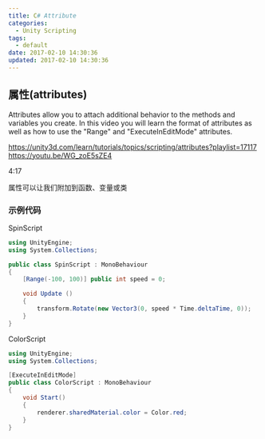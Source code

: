 ```yaml
---
title: C# Attribute
categories:
  - Unity Scripting
tags:
  - default
date: 2017-02-10 14:30:36
updated: 2017-02-10 14:30:36
---
```


## 属性(attributes)

Attributes allow you to attach additional behavior to the methods and variables you create. In this video you will learn the format of attributes as well as how to use the "Range" and "ExecuteInEditMode" attributes.

https://unity3d.com/learn/tutorials/topics/scripting/attributes?playlist=17117
https://youtu.be/WG_zoE5sZE4

4:17

属性可以让我们附加到函数、变量或类


### 示例代码

SpinScript

```cs
using UnityEngine;
using System.Collections;

public class SpinScript : MonoBehaviour
{
    [Range(-100, 100)] public int speed = 0;

    void Update ()
    {
        transform.Rotate(new Vector3(0, speed * Time.deltaTime, 0));
    }
}
```


ColorScript

```cs
using UnityEngine;
using System.Collections;

[ExecuteInEditMode]
public class ColorScript : MonoBehaviour
{
    void Start()
    {
        renderer.sharedMaterial.color = Color.red;
    }
}
```